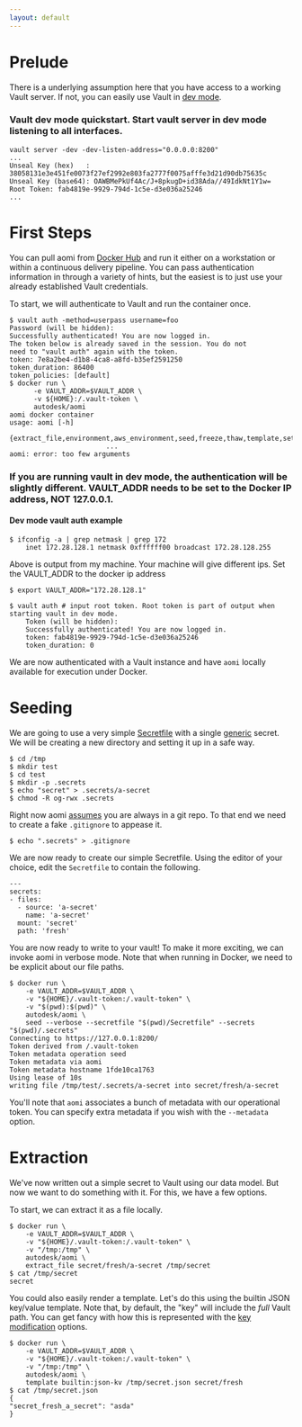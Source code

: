 ```yaml
---
layout: default
---
```

# Prelude

There is a underlying assumption here that you have access to a working Vault server. If not, you can easily use Vault in [dev mode](https://www.vaultproject.io/docs/concepts/dev-server.html).

### Vault dev mode quickstart. Start vault server in dev mode listening to all interfaces. ####

```
vault server -dev -dev-listen-address="0.0.0.0:8200"
...
Unseal Key (hex)   : 38058131e3e451fe0073f27ef2992e803fa2777f0075afffe3d21d90db75635c
Unseal Key (base64): OAWBMePkUf4Ac/J+8pkugD+id38Ada//49IdkNt1Y1w=
Root Token: fab4819e-9929-794d-1c5e-d3e036a25246
...
```


# First Steps

You can pull aomi from [Docker Hub](https://hub.docker.com/r/autodesk/aomi/) and run it either on a workstation or within a continuous delivery pipeline. You can pass authentication information in through a variety of hints, but the easiest is to just use your already established Vault credentials.

To start, we will authenticate to Vault and run the container once.

```
$ vault auth -method=userpass username=foo
Password (will be hidden):
Successfully authenticated! You are now logged in.
The token below is already saved in the session. You do not
need to "vault auth" again with the token.
token: 7e8a2be4-d1b8-4ca8-a8fd-b35ef2591250
token_duration: 86400
token_policies: [default]
$ docker run \
      -e VAULT_ADDR=$VAULT_ADDR \
      -v ${HOME}:/.vault-token \
      autodesk/aomi
aomi docker container
usage: aomi [-h]
            {extract_file,environment,aws_environment,seed,freeze,thaw,template,set_password,token,help}
                        ...
aomi: error: too few arguments
```

### If you are running vault in dev mode, the authentication will be slightly different. VAULT_ADDR needs to be set to the Docker IP address, NOT 127.0.0.1.

#### Dev mode vault auth example ####

```
$ ifconfig -a | grep netmask | grep 172
	inet 172.28.128.1 netmask 0xffffff00 broadcast 172.28.128.255
```
Above is output from my machine. Your machine will give different ips.
Set the VAULT_ADDR to the docker ip address
```
$ export VAULT_ADDR="172.28.128.1"

$ vault auth # input root token. Root token is part of output when starting vault in dev mode.
    Token (will be hidden):
    Successfully authenticated! You are now logged in.
    token: fab4819e-9929-794d-1c5e-d3e036a25246
    token_duration: 0
```


We are now authenticated with a Vault instance and have `aomi` locally available for execution under Docker.

# Seeding

We are going to use a very simple [Secretfile]({{site.baseurl}}/secretfile) with a single [generic]({{site.baseurl}}/generic) secret. We will be creating a new directory and setting it up in a safe way.

```
$ cd /tmp
$ mkdir test
$ cd test
$ mkdir -p .secrets
$ echo "secret" > .secrets/a-secret
$ chmod -R og-rwx .secrets
```

Right now aomi [assumes](https://github.com/Autodesk/aomi/issues/88) you are always in a git repo. To that end we need to create a fake `.gitignore` to appease it.

```
$ echo ".secrets" > .gitignore
```

We are now ready to create our simple Secretfile. Using the editor of your choice, edit the `Secretfile` to contain the following.

```
---
secrets:
- files:
  - source: 'a-secret'
    name: 'a-secret'
  mount: 'secret'
  path: 'fresh'
```

You are now ready to write to your vault! To make it more exciting, we can invoke aomi in verbose mode. Note that when running in Docker, we need to be explicit about our file paths.

```
$ docker run \
    -e VAULT_ADDR=$VAULT_ADDR \
    -v "${HOME}/.vault-token:/.vault-token" \
    -v "$(pwd):$(pwd)" \
    autodesk/aomi \
    seed --verbose --secretfile "$(pwd)/Secretfile" --secrets "$(pwd)/.secrets"
Connecting to https://127.0.0.1:8200/
Token derived from /.vault-token
Token metadata operation seed
Token metadata via aomi
Token metadata hostname 1fde10ca1763
Using lease of 10s
writing file /tmp/test/.secrets/a-secret into secret/fresh/a-secret
```

You'll note that `aomi` associates a bunch of metadata with our operational token. You can specify extra metadata if you wish with the `--metadata` option.

# Extraction

We've now written out a simple secret to Vault using our data model. But now we want to do something with it. For this, we have a few options.

To start, we can extract it as a file locally.

```
$ docker run \
    -e VAULT_ADDR=$VAULT_ADDR \
    -v "${HOME}/.vault-token:/.vault-token" \
    -v "/tmp:/tmp" \
    autodesk/aomi \
    extract_file secret/fresh/a-secret /tmp/secret
$ cat /tmp/secret
secret
```

You could also easily render a template. Let's do this using the builtin JSON key/value template. Note that, by default, the "key" will include the _full_ Vault path. You can get fancy with how this is represented with the [key modification]({{site.baseurl}}/extract#key-modification) options.

```
$ docker run \
    -e VAULT_ADDR=$VAULT_ADDR \
    -v "${HOME}/.vault-token:/.vault-token" \
    -v "/tmp:/tmp" \
    autodesk/aomi \
    template builtin:json-kv /tmp/secret.json secret/fresh
$ cat /tmp/secret.json
{
"secret_fresh_a_secret": "asda"
}
```
